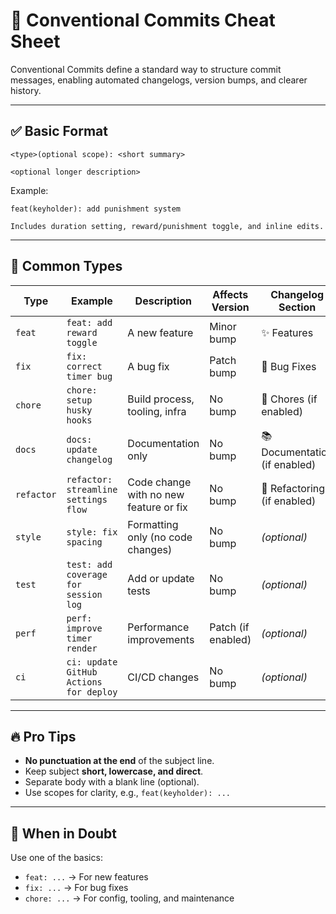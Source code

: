 # 🧾 Conventional Commits Cheat Sheet

Conventional Commits define a standard way to structure commit messages, enabling automated changelogs, version bumps, and clearer history.

---

## ✅ Basic Format

```
<type>(optional scope): <short summary>

<optional longer description>
```

Example:

```
feat(keyholder): add punishment system

Includes duration setting, reward/punishment toggle, and inline edits.
```

---

## 🎯 Common Types

| Type        | Example                                | Description                              | Affects Version | Changelog Section           |
|-------------|----------------------------------------|------------------------------------------|------------------|------------------------------|
| `feat`      | `feat: add reward toggle`              | A new feature                            | Minor bump       | ✨ Features                  |
| `fix`       | `fix: correct timer bug`               | A bug fix                                | Patch bump       | 🐛 Bug Fixes                |
| `chore`     | `chore: setup husky hooks`             | Build process, tooling, infra            | No bump          | 🧹 Chores (if enabled)       |
| `docs`      | `docs: update changelog`               | Documentation only                       | No bump          | 📚 Documentation (if enabled)|
| `refactor`  | `refactor: streamline settings flow`   | Code change with no new feature or fix   | No bump          | 🔧 Refactoring (if enabled)  |
| `style`     | `style: fix spacing`                   | Formatting only (no code changes)        | No bump          | *(optional)*                |
| `test`      | `test: add coverage for session log`   | Add or update tests                      | No bump          | *(optional)*                |
| `perf`      | `perf: improve timer render`           | Performance improvements                 | Patch (if enabled)| *(optional)*              |
| `ci`        | `ci: update GitHub Actions for deploy` | CI/CD changes                            | No bump          | *(optional)*                |

---

## 🔥 Pro Tips

- **No punctuation at the end** of the subject line.
- Keep subject **short, lowercase, and direct**.
- Separate body with a blank line (optional).
- Use scopes for clarity, e.g., `feat(keyholder): ...`

---

## 💬 When in Doubt

Use one of the basics:

- `feat: ...` → For new features
- `fix: ...` → For bug fixes
- `chore: ...` → For config, tooling, and maintenance

